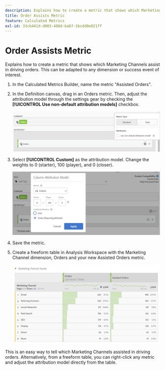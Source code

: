 ```yaml
---
description: Explains how to create a metric that shows which Marketing Channels assist in driving orders. This can be adapted to any dimension or success event of interest.
title: Order Assists Metric
feature: Calculated Metrics
exl-id: 33cb441d-d003-408d-ba67-1bcdd0e821ff
---
```

# Order Assists Metric

Explains how to create a metric that shows which Marketing Channels assist in driving orders. This can be adapted to any dimension or success event of interest.

1. In the Calculated Metrics Builder, name the metric "Assisted Orders".
1. In the Definition canvas, drag in an Orders metric. Then, adjust the attribution model through the settings gear by checking the **[!UICONTROL Use non-default attribution models]** checkbox.

   ![](assets/attr-model.png)

1. Select **[!UICONTROL Custom]** as the attribution model. Change the weights to 0 (starter), 100 (player), and 0 (closer).

   ![](assets/custom-attr-model.png)

1. Save the metric.
1. Create a freeform table in Analysis Workspace with the Marketing Channel dimension, Orders and your new Assisted Orders metric.

   ![](assets/mktg-channel-assists.png)

This is an easy way to tell which Marketing Channels assisted in driving orders. Alternatively, from a freeform table, you can right-click any metric and adjust the attribution model directly from the table.

